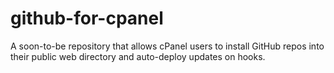 # github-for-cpanel
A soon-to-be repository that allows cPanel users to install GitHub repos into their public web directory and auto-deploy updates on hooks.
